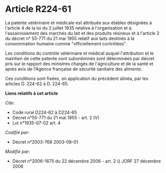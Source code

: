 # Article R224-61

La patente vétérinaire et médicale est attribuée aux étables désignées à l'article 4 de la loi du 2 juillet 1935 relative à
l'organisation et à l'assainissement des marchés du lait et des produits résineux et à l'article 2 du décret n° 55-771 du 21
mai 1955 relatif aux laits destinés à la consommation humaine comme "officiellement contrôlées".

Les conditions du contrôle vétérinaire et médical auquel l'attribution et le maintien de cette patente sont subordonnés sont
déterminées par décret pris sur le rapport des ministres chargés de l'agriculture et de la santé et après avis de l'Agence
française de sécurité sanitaire des aliments.

Ces conditions sont fixées, en application du précédent alinéa, par les articles D. 224-62 à D. 224-65.

**Liens relatifs à cet article**

_Cite_:

  - Code rural D224-62 à D224-65
  - Décret n°55-771 du 21 mai 1955 - art. 2 (V)
  - Loi n°1935-07-02 art. 4

_Codifié par_:

  - Décret n°2003-768 2003-08-01

_Modifié par_:

  - Décret n°2006-1675 du 22 décembre 2006 - art. 2 () JORF 27 décembre 2006
